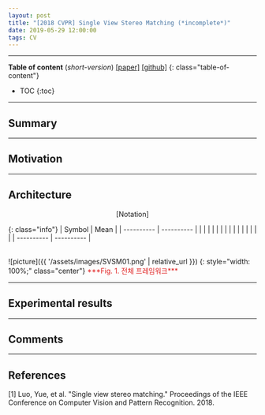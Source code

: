 ```yaml
---
layout: post
title: "[2018 CVPR] Single View Stereo Matching (*incomplete*)"
date: 2019-05-29 12:00:00
tags: CV 
---
```


<!--more-->

---

**Table of content** (*short-version*)
[[paper]]() [[github]]()
{: class="table-of-content"}
* TOC
{:toc}

---

## Summary

---

## Motivation

---

## Architecture


<p align="center">
[Notation]
</p>

{: class="info"}
| Symbol | Mean |
| ---------- | ---------- |
|  |  |
|  |  |
|  |  |
|  |  |
|  |  |
| ---------- | ---------- |

<br/>
![picture]({{ '/assets/images/SVSM01.png' | relative_url }})
{: style="width: 100%;" class="center"}
<span style="color: #e01f1f;">***Fig. 1. 전체 프레임워크***</span>

---
  
## Experimental results

---

## Comments

---

## References

[1] Luo, Yue, et al. "Single view stereo matching." Proceedings of the IEEE Conference on Computer Vision and Pattern Recognition. 2018.
